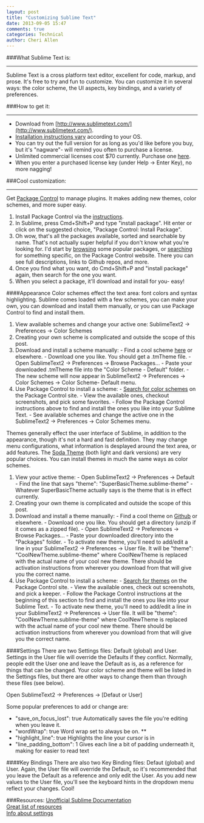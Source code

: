 ```yaml
---
layout: post
title: "Customizing Sublime Text"
date: 2013-09-05 15:47
comments: true
categories: Technical
author: Cheri Allen
---
```


###What Sublime Text is:
***
Sublime Text is a cross platform text editor, excellent for code, markup, and prose. It's free to try and fun to customize. You can customize it in several ways: the color scheme, the UI aspects, key bindings, and a variety of preferences. 
 <!-- more -->
###How to get it:
***
- Download from [http://www.sublimetext.com/](http://www.sublimetext.com/).
- [Installation instructions vary](http://docs.sublimetext.info/en/latest/getting_started/install.html) according to your OS.
- You can try out the full version for as long as you'd like before you buy, but it's "nagware"- will remind you often to purchase a license. 
- Unlimited commercial licenses cost $70 currently. Purchase one [here](https://www.sublimetext.com/buy).  
- When you enter a purchased license key (under Help -> Enter Key), no more nagging!


###Cool customization:
***
Get [Package Control](https://sublime.wbond.net/) to manage plugins. It makes adding new themes, color schemes, and more super easy.  
 
  1. Install Package Control via the [instructions](https://sublime.wbond.net/installation).
  2. In Sublime, press Cmd+Shift+P and type "install package". Hit enter or click on the suggested choice, "Package Control: Install Package".
  3. Oh wow, that's all the packages available, sorted and searchable by name. That's not actually super helpful if you don't know what you're looking for. I'd start by [browsing](https://sublime.wbond.net/browse) some popular packages, or [searching](https://sublime.wbond.net/search) for something specific, on the Package Control website. There you can see full descriptions, links to Github repos, and more.
  4. Once you find what you want, do Cmd+Shift+P and "install package" again, then search for the one you want.
  5. When you select a package, it'll download and install for you- easy! 

####Appearance 
Color schemes effect the text area: font colors and syntax highlighting. Sublime comes loaded with a few schemes, you can make your own, you can download and install them manually, or you can use Package Control to find and install them.

  1. View available schemes and change your active one: SublimeText2 -> Preferences -> Color Schemes
  2. Creating your own scheme is complicated and outside the scope of this post. 
  3. Download and install a scheme manually: 
    - Find a cool scheme [here](http://colorsublime.com/) or elsewhere. 
    - Download one you like. You should get a .tmTheme file. 
    - Open SublimeText2 -> Preferences -> Browse Packages... 
    - Paste your downloaded .tmTheme file into the "Color Scheme - Default" folder.
    - The new scheme will now appear in SublimeText2 -> Preferences -> Color Schemes -> Color Scheme- Default menu. 
  4. Use Package Control to install a scheme:
    - [Search for color schemes](https://sublime.wbond.net/search/color%20scheme) on the Package Control site. 
    - View the available ones, checkout screenshots, and pick some favorites.
    - Follow the Package Control instructions above to find and install the ones you like into your Sublime Text. 
    - See available schemes and change the active one in the SublimeText2 -> Preferences -> Color Schemes menu.

Themes generally effect the user interface of Sublime, in addition to the appearance, though it's not a hard and fast definition. They may change menu configurations, what information is desplayed around the text area, or add features. The [Soda Theme](https://github.com/buymeasoda/soda-theme/) (both light and dark versions) are very popular choices. You can install themes in much the same ways as color schemes. 

  1. View your active theme:
    - Open SublimeText2 -> Preferences -> Default
    - Find the line that says "theme": "SuperBasicTheme.sublime-theme"
    - Whatever SuperBasicTheme actually says is the theme that is in effect currently.
  2. Creating your own theme is complicated and outside the scope of this post. 
  3. Download and install a theme manually: 
    - Find a cool theme on [Github](https://github.com/search?q=sublime+theme&nwo=buymeasoda%2Fsoda-theme&search_target=global&ref=cmdform) or elsewhere. 
    - Download one you like. You should get a directory (unzip if it comes as a zipped file). 
    - Open SublimeText2 -> Preferences -> Browse Packages... 
    - Paste your downloaded directory into the "Packages" folder.
    - To activate new theme, you'll need to add/edit a line in your SublimeText2 -> Preferences -> User file. It will be "theme": "CoolNewTheme.sublime-theme" where CoolNewTheme is replaced with the actual name of your cool new theme. There should be activation instructions from wherever you download from that will give you the correct name.
  4. Use Package Control to install a scheme:
    - [Search for themes](https://sublime.wbond.net/search/theme) on the Package Control site. 
    - View the available ones, check out screenshots, and pick a keeper.
    - Follow the Package Control instructions at the beginning of this section to find and install the ones you like into your Sublime Text. 
    - To activate new theme, you'll need to add/edit a line in your SublimeText2 -> Preferences -> User file. It will be "theme": "CoolNewTheme.sublime-theme" where CoolNewTheme is replaced with the actual name of your cool new theme. There should be activation instructions from wherever you download from that will give you the correct name. 

####Settings 
There are two Settings files: Default (global) and User. Settings in the User file will override the Defaults if they conflict. Normally, people edit the User one and leave the Default as is, as a reference for things that can be changed. Your color scheme and theme will be listed in the Settings files, but there are other ways to change them than through these files (see below). 

Open SublimeText2 -> Preferences -> [Defaut or User]
 
Some popular preferences to add or change are: 

  - "save_on_focus_lost": true
  Automatically saves the file you're editing when you leave it.
  - "wordWrap": true
  Word wrap set to always be on. **
  - "highlight_line": true
  Highlights the line your cursor is in
  - "line_padding_bottom": 1
  Gives each line a bit of padding underneath it, making for easier to read text

####Key Bindings
There are also two Key Binding files: Defaut (global) and User. Again, the User file will override the Default, so it's recommended that you leave the Default as a reference and only edit the User. As you add new values to the User file, you'll see the keyboard hints in the dropdown menu reflect your changes. Cool! 


###Resources:
[Unofficial Sublime Documentation](http://docs.sublimetext.info/en/latest/)<br>
[Great list of resources](http://thecrumb.com/wiki/sublime)<br>
[Info about settings](http://www.sublimetext.com/docs/2/settings.html)